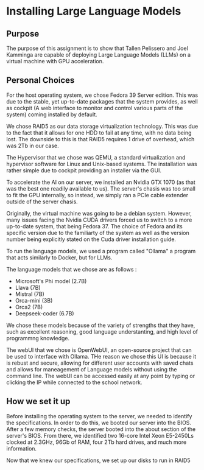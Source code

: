 # Installing Large Language Models

## Purpose

The purpose of this assignment is to show that Tallen Pelissero and Joel Kamminga are capable of deploying Large Language Models (LLMs) on a virtual machine with GPU acceleration.

## Personal Choices

For the host operating system, we chose Fedora 39 Server edition. This was due to the stable, yet up-to-date packages that the system provides, as well as cockpit (A web interface to monitor and control various parts of the system) coming installed by default.

We chose RAID5 as our data storage virtualization technology. This was due to the fact that it allows for one HDD to fail at any time, with no data being lost. The downside to this is that RAID5 requires 1 drive of overhead, which was 2Tb in our case.

The Hypervisor that we chose was QEMU, a standard virtualization and hypervisor software for Linux and Unix-based systems. The installation was rather simple due to cockpit providing an installer via the GUI.

To accelerate the AI on our server, we installed an Nvidia GTX 1070 (as that was the best one readily available to us). The server's chasis was too small to fit the GPU internally, so instead, we simply ran a PCIe cable extender outside of the server chasis.

Originally, the virtual machine was going to be a debian system. However, many issues facing the Nvidia CUDA drivers forced us to switch to a more up-to-date system, that being Fedora 37. The choice of Fedora and its specific version due to the familiarty of the system as well as the version number being explicitly stated on the Cuda driver installation guide.

To run the language models, we used a program called "Ollama" a program that acts similarly to Docker, but for LLMs. 

The language models that we chose are as follows :
- Microsoft's Phi model (2.7B)
- Llava (7B)
- Mistral (7B)
- Orca-mini (3B)
- Orca2 (7B)
- Deepseek-coder (6.7B)

We chose these models because of the variety of strengths that they have, such as excellent reasoning, good language understanting, and high level of programmng knowledge.

The webUI that we chose is OpenWebUI, an open-source project that can be used to interface with Ollama. THe reason we chose this UI is because it is rebust and secure, allowing for different user accounts with saved chats and allows for maneagement of Language models without using the command line. The webUI can be accessed easily at any point by typing or clicking the IP while connected to the school network.

## How we set it up

Before installing the operating system to the server, we needed to identify the specifications. In order to do this, we booted our server into the BIOS. After a few memory checks, the server booted into the about section of the server's BIOS. From there, we identified two 16-core Intel Xeon E5-2450Ls clocked at 2.3GHz, 96Gb of RAM, four 2Tb hard drives, and much more information.

Now that we knew our specifications, we set up our disks to run in RAID5